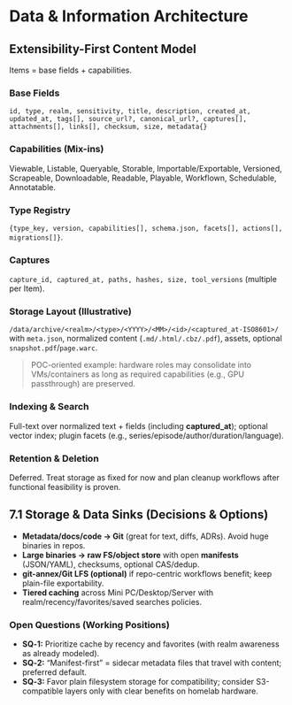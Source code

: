 # Data & Information Architecture

## Extensibility-First Content Model
Items = base fields + capabilities.

### Base Fields
`id, type, realm, sensitivity, title, description, created_at, updated_at, tags[], source_url?, canonical_url?, captures[], attachments[], links[], checksum, size, metadata{}`

### Capabilities (Mix-ins)
Viewable, Listable, Queryable, Storable, Importable/Exportable, Versioned, Scrapeable, Downloadable, Readable, Playable, Workflown, Schedulable, Annotatable.

### Type Registry
`{type_key, version, capabilities[], schema.json, facets[], actions[], migrations[]}`.

### Captures
`capture_id, captured_at, paths, hashes, size, tool_versions` (multiple per Item).

### Storage Layout (Illustrative)
`/data/archive/<realm>/<type>/<YYYY>/<MM>/<id>/<captured_at-ISO8601>/` with `meta.json`, normalized content (`.md/.html/.cbz/.pdf`), assets, optional `snapshot.pdf`/`page.warc`.

> POC-oriented example: hardware roles may consolidate into VMs/containers as long as required capabilities (e.g., GPU passthrough) are preserved.

### Indexing & Search
Full-text over normalized text + fields (including **captured_at**); optional vector index; plugin facets (e.g., series/episode/author/duration/language).

### Retention & Deletion
Deferred. Treat storage as fixed for now and plan cleanup workflows after functional feasibility is proven.

## 7.1 Storage & Data Sinks (Decisions & Options)
- **Metadata/docs/code → Git** (great for text, diffs, ADRs). Avoid huge binaries in repos.
- **Large binaries → raw FS/object store** with open **manifests** (JSON/YAML), checksums, optional CAS/dedup.
- **git-annex/Git LFS (optional)** if repo-centric workflows benefit; keep plain-file exportability.
- **Tiered caching** across Mini PC/Desktop/Server with realm/recency/favorites/saved searches policies.

### Open Questions (Working Positions)
- **SQ‑1:** Prioritize cache by recency and favorites (with realm awareness as already modeled).
- **SQ‑2:** “Manifest-first” = sidecar metadata files that travel with content; preferred default.
- **SQ‑3:** Favor plain filesystem storage for compatibility; consider S3-compatible layers only with clear benefits on homelab hardware.
